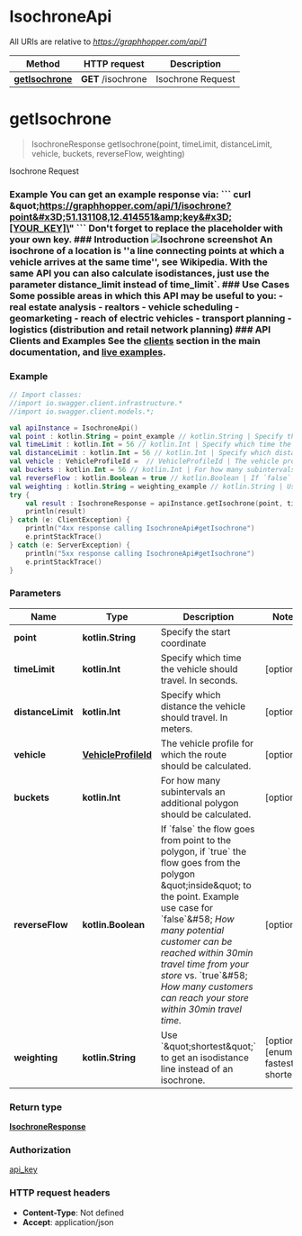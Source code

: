 # IsochroneApi

All URIs are relative to *https://graphhopper.com/api/1*

Method | HTTP request | Description
------------- | ------------- | -------------
[**getIsochrone**](IsochroneApi.md#getIsochrone) | **GET** /isochrone | Isochrone Request

<a name="getIsochrone"></a>
# **getIsochrone**
> IsochroneResponse getIsochrone(point, timeLimit, distanceLimit, vehicle, buckets, reverseFlow, weighting)

Isochrone Request

### Example You can get an example response via:  &#x60;&#x60;&#x60; curl \&quot;https://graphhopper.com/api/1/isochrone?point&#x3D;51.131108,12.414551&amp;key&#x3D;[YOUR_KEY]\&quot; &#x60;&#x60;&#x60;  Don&#x27;t forget to replace the placeholder with your own key.  ### Introduction ![Isochrone screenshot](./img/isochrone-example.png)  An isochrone of a location is &#x27;&#x27;a line connecting points at which a vehicle arrives at the same time&#x27;&#x27;, see Wikipedia. With the same API you can also calculate isodistances, just use the parameter distance_limit instead of time_limit&#x60;.  ### Use Cases Some possible areas in which this API may be useful to you:  - real estate analysis - realtors - vehicle scheduling - geomarketing - reach of electric vehicles - transport planning - logistics (distribution and retail network planning)  ### API Clients and Examples See the [clients](#section/API-Clients) section in the main documentation, and [live examples](https://graphhopper.com/api/1/examples/#isochrone). 

### Example
```kotlin
// Import classes:
//import io.swagger.client.infrastructure.*
//import io.swagger.client.models.*;

val apiInstance = IsochroneApi()
val point : kotlin.String = point_example // kotlin.String | Specify the start coordinate
val timeLimit : kotlin.Int = 56 // kotlin.Int | Specify which time the vehicle should travel. In seconds.
val distanceLimit : kotlin.Int = 56 // kotlin.Int | Specify which distance the vehicle should travel. In meters.
val vehicle : VehicleProfileId =  // VehicleProfileId | The vehicle profile for which the route should be calculated. 
val buckets : kotlin.Int = 56 // kotlin.Int | For how many subintervals an additional polygon should be calculated.
val reverseFlow : kotlin.Boolean = true // kotlin.Boolean | If `false` the flow goes from point to the polygon, if `true` the flow goes from the polygon \"inside\" to the point. Example use case for `false`&#58; *How many potential customer can be reached within 30min travel time from your store* vs. `true`&#58; *How many customers can reach your store within 30min travel time.* 
val weighting : kotlin.String = weighting_example // kotlin.String | Use `\"shortest\"` to get an isodistance line instead of an isochrone.
try {
    val result : IsochroneResponse = apiInstance.getIsochrone(point, timeLimit, distanceLimit, vehicle, buckets, reverseFlow, weighting)
    println(result)
} catch (e: ClientException) {
    println("4xx response calling IsochroneApi#getIsochrone")
    e.printStackTrace()
} catch (e: ServerException) {
    println("5xx response calling IsochroneApi#getIsochrone")
    e.printStackTrace()
}
```

### Parameters

Name | Type | Description  | Notes
------------- | ------------- | ------------- | -------------
 **point** | **kotlin.String**| Specify the start coordinate |
 **timeLimit** | **kotlin.Int**| Specify which time the vehicle should travel. In seconds. | [optional]
 **distanceLimit** | **kotlin.Int**| Specify which distance the vehicle should travel. In meters. | [optional]
 **vehicle** | [**VehicleProfileId**](.md)| The vehicle profile for which the route should be calculated.  | [optional]
 **buckets** | **kotlin.Int**| For how many subintervals an additional polygon should be calculated. | [optional]
 **reverseFlow** | **kotlin.Boolean**| If &#x60;false&#x60; the flow goes from point to the polygon, if &#x60;true&#x60; the flow goes from the polygon \&quot;inside\&quot; to the point. Example use case for &#x60;false&#x60;&amp;#58; *How many potential customer can be reached within 30min travel time from your store* vs. &#x60;true&#x60;&amp;#58; *How many customers can reach your store within 30min travel time.*  | [optional]
 **weighting** | **kotlin.String**| Use &#x60;\&quot;shortest\&quot;&#x60; to get an isodistance line instead of an isochrone. | [optional] [enum: fastest, shortest]

### Return type

[**IsochroneResponse**](IsochroneResponse.md)

### Authorization

[api_key](../README.md#api_key)

### HTTP request headers

 - **Content-Type**: Not defined
 - **Accept**: application/json

